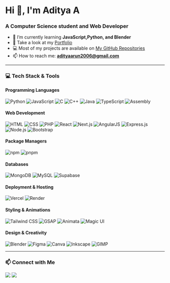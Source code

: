 <h1 >Hi 👋, I'm Aditya A</h1>
<h3 >A Computer Science student and Web Developer</h3>

- 🌱 I’m currently learning **JavaScript,Python, and Blender**
- 💼 Take a look at my [Portfolio](https://aditya-a-portfolio.vercel.app)
- 💻 Most of my projects are available on [My GitHub Repositories](https://github.com/theblag?tab=repositories)
- 📫 How to reach me: **adityaarun2006@gmail.com**

---

### 💻 Tech Stack & Tools

#### Programming Languages
![Python](https://img.shields.io/badge/Python-3776AB?style=for-the-badge&logo=python&logoColor=white)
![JavaScript](https://img.shields.io/badge/JavaScript-F7DF1E?style=for-the-badge&logo=javascript&logoColor=black)
![C](https://img.shields.io/badge/C-00599C?style=for-the-badge&logo=c&logoColor=white)
![C++](https://img.shields.io/badge/C++-00599C?style=for-the-badge&logo=c%2B%2B&logoColor=white)
![Java](https://img.shields.io/badge/Java-ED8B00?style=for-the-badge&logo=java&logoColor=white)
![TypeScript](https://img.shields.io/badge/TypeScript-3178C6?style=for-the-badge&logo=typescript&logoColor=white)
![Assembly](https://img.shields.io/badge/Assembly-6E4C13?style=for-the-badge)

#### Web Development
![HTML](https://img.shields.io/badge/HTML5-E34F26?style=for-the-badge&logo=html5&logoColor=white)
![CSS](https://img.shields.io/badge/CSS3-1572B6?style=for-the-badge&logo=css3&logoColor=white)
![PHP](https://img.shields.io/badge/PHP-777BB4?style=for-the-badge&logo=php&logoColor=white)
![React](https://img.shields.io/badge/React-20232A?style=for-the-badge&logo=react&logoColor=61DAFB)
![Next.js](https://img.shields.io/badge/Next.js-000000?style=for-the-badge&logo=nextdotjs&logoColor=white)
![AngularJS](https://img.shields.io/badge/AngularJS-E23237?style=for-the-badge&logo=angularjs&logoColor=white)
![Express.js](https://img.shields.io/badge/Express.js-404D59?style=for-the-badge)
![Node.js](https://img.shields.io/badge/Node.js-339933?style=for-the-badge&logo=nodedotjs&logoColor=white)
![Bootstrap](https://img.shields.io/badge/Bootstrap-563D7C?style=for-the-badge&logo=bootstrap&logoColor=white)

#### Package Managers
![npm](https://img.shields.io/badge/npm-CB3837?style=for-the-badge&logo=npm&logoColor=white)
![pnpm](https://img.shields.io/badge/pnpm-222222?style=for-the-badge&logo=pnpm&logoColor=f69220)

#### Databases
![MongoDB](https://img.shields.io/badge/MongoDB-47A248?style=for-the-badge&logo=mongodb&logoColor=white)
![MySQL](https://img.shields.io/badge/MySQL-4479A1?style=for-the-badge&logo=mysql&logoColor=white)
![Supabase](https://img.shields.io/badge/Supabase-3ECF8E?style=for-the-badge&logo=supabase&logoColor=white)

#### Deployment & Hosting
![Vercel](https://img.shields.io/badge/Vercel-000000?style=for-the-badge&logo=vercel&logoColor=white)
![Render](https://img.shields.io/badge/Render-46E3B7?style=for-the-badge&logo=render&logoColor=white)

#### Styling & Animations
![Tailwind CSS](https://img.shields.io/badge/Tailwind_CSS-38B2AC?style=for-the-badge&logo=tailwind-css&logoColor=white)
![GSAP](https://img.shields.io/badge/GSAP-88CE02?style=for-the-badge&logo=greensock&logoColor=black)
![Animata](https://img.shields.io/badge/Animata-FFCC00?style=for-the-badge&logo=autodesk&logoColor=black)
![Magic UI](https://img.shields.io/badge/Magic_UI-Tailwind?style=for-the-badge&color=38B2AC)

#### Design & Creativity
![Blender](https://img.shields.io/badge/Blender-F5792A?style=for-the-badge&logo=blender&logoColor=white)
![Figma](https://img.shields.io/badge/Figma-F24E1E?style=for-the-badge&logo=figma&logoColor=white)
![Canva](https://img.shields.io/badge/Canva-00C4CC?style=for-the-badge&logo=canva&logoColor=white)
![Inkscape](https://img.shields.io/badge/Inkscape-000000?style=for-the-badge&logo=inkscape&logoColor=white)
![GIMP](https://img.shields.io/badge/GIMP-5C5543?style=for-the-badge&logo=gimp&logoColor=white)

---

### 📫 Connect with Me

<p align="left">
  <a href="[https://linkedin.com/in/yourlinkedin](https://www.linkedin.com/in/aditya-a-664089332/)" target="_blank"><img src="https://img.shields.io/badge/LinkedIn-blue?logo=linkedin&style=for-the-badge" /></a>
  <a href="adityaarun2006@gmail.com"><img src="https://img.shields.io/badge/Gmail-red?logo=gmail&style=for-the-badge" /></a>
</p>
